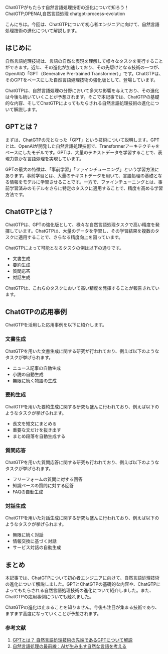 ChatGTPがもたらす自然言語処理技術の進化について知ろう！
ChatGTP,OPENAI,自然言語処理
chatgpt-process-evolution

こんにちは。今回は、ChatGTPについて初心者エンジニアに向けて、自然言語処理技術の進化について解説します。

## はじめに

自然言語処理技術は、言語の自然な表現を理解して様々なタスクを実行することができます。近年、その進化が加速しており、その先駆けとなる技術の一つが、OpenAIの「GPT（Generative Pre-trained Transformer）」です。ChatGTPは、そのGPTをベースにした自然言語処理技術の強化版として、登場しています。

ChatGTPは、自然言語処理の分野において多大な影響を与えており、その進化は今後も続いていくことが予想されます。そこで本記事では、ChatGTPの基礎的な内容、そしてChatGTPによってもたらされる自然言語処理技術の進化について解説します。

## GPTとは？

まずは、ChatGTPの元となった「GPT」という技術について説明します。GPTとは、OpenAIが開発した自然言語処理技術で、Transformerアーキテクチャをベースにしたモデルです。GPTは、大量のテキストデータを学習することで、表現力豊かな言語処理を実現しています。

GPTの最大の特徴は、「事前学習」「ファインチューニング」という学習方法にあります。事前学習とは、大量のテキストデータを用いて、言語処理の基礎となる情報をモデルに学習させることです。一方で、ファインチューニングとは、事前学習済みのモデルをさらに特定のタスクに適用することで、精度を高める学習方法です。

## ChatGTPとは？

ChatGTPは、GPTの強化版として、様々な自然言語処理タスクで高い精度を発揮しています。ChatGTPは、大量のデータを学習し、その学習結果を複数のタスクに適用することで、さらなる精度向上を図っています。

ChatGTPによって可能となるタスクの例は以下の通りです。

- 文書生成
- 要約生成
- 質問応答
- 対話生成

ChatGTPは、これらのタスクにおいて高い精度を発揮することが報告されています。

## ChatGTPの応用事例

ChatGTPを活用した応用事例を以下に紹介します。

### 文書生成

ChatGTPを用いた文書生成に関する研究が行われており、例えば以下のようなタスクが挙げられます。

- ニュース記事の自動生成
- 小説の自動生成
- 無限に続く物語の生成

### 要約生成

ChatGTPを用いた要約生成に関する研究も盛んに行われており、例えば以下のようなタスクが挙げられます。

- 長文を短文にまとめる
- 重要な文だけを抜き出す
- まとめ段落を自動生成する

### 質問応答

ChatGTPを用いた質問応答に関する研究も行われており、例えば以下のようなタスクが挙げられます。

- フリーフォームの質問に対する回答
- 知識ベースの質問に対する回答
- FAQの自動生成

### 対話生成

ChatGTPを用いた対話生成に関する研究も盛んに行われており、例えば以下のようなタスクが挙げられます。

- 無限に続く対話
- 情報交換に基づく対話
- サービス対話の自動生成

## まとめ

本記事では、ChatGTPについて初心者エンジニアに向けて、自然言語処理技術の進化について解説しました。GPTとChatGTPの基礎的な内容や、ChatGTPによってもたらされる自然言語処理技術の進化について紹介しました。また、ChatGTPの応用事例についても触れました。

ChatGTPの進化は止まることを知りません。今後も注目が集まる技術であり、ますます高度になっていくことが予想されます。

### 参考文献

1. [GPTとは？ 自然言語処理技術の先端であるGPTについて解説](https://coto-labo.com/chatbot/technology/what-is-gpt/)
2. [自然言語処理の最前線：AIが生み出す自然な言語を考える](https://www.atmarkit.co.jp/ait/articles/2012/04/news017.html)
